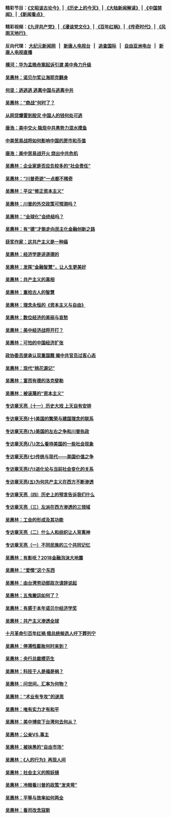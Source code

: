 #### 精彩节目：[《文昭谈古论今》](http://104.238.151.207/wenzhao) | [《历史上的今天》](http://104.238.151.207/today-in-history) | [《大陆新闻解读》](http://104.238.151.207/ntdtv-comedy) | [《中国禁闻》](http://104.238.151.207/ntdtv-news) | [《新闻看点》](http://104.238.151.207/news-insight) 

 #### 精彩视频：[《九评共产党》](http://104.238.151.207:10000/videos/jiuping) | [《漫谈党文化》](http://104.238.151.207:10000/videos/mtdwh) | [《百年红祸》](http://104.238.151.207:10000/videos/bnhh) | [《传奇时代》](http://104.238.151.207:10000/videos/legend) | [《风雨天地行》](http://104.238.151.207:10000/videos/fytdx) 

 #### 反向代理： [大纪元新闻网](http://104.238.151.207:10080/) &nbsp;&nbsp;|&nbsp;&nbsp; [新唐人电视台](http://104.238.151.207:8000/) &nbsp;&nbsp;|&nbsp;&nbsp; [追查国际](http://104.238.151.207:10010/) &nbsp;&nbsp;|&nbsp;&nbsp; [自由亚洲电台](http://104.238.151.207:9800/) &nbsp;&nbsp;|&nbsp;&nbsp; [新唐人电视直播](http://104.238.151.207/) 

#### [横河：华为孟晚舟案起诉引渡 美中角力升级](../pages/nsc423/n11027230.md?t=02200816) 

#### [吴惠林：诺贝尔奖让海耶克翻身](../pages/nsc423/n10890049.md?t=02200816) 

#### [何坚：逃逃逃 逃离中国与逃离中共](../pages/nsc423/n10592891.md?t=02200816) 

#### [吴惠林：“商战”何时了？](../pages/nsc423/n10573558.md?t=02200816) 

#### [从网贷爆雷到股灾 中国人的钱何处可逃](../pages/nsc423/n10572800.md?t=02200816) 

#### [唐浩：美中交火 隐现中共黑势力混水摸鱼](../pages/nsc423/n10544040.md?t=02200816) 

#### [中美贸易战将如何影响中国的房市和币值](../pages/nsc423/n10543697.md?t=02200816) 

#### [唐浩：美中贸易战开火 烧出中共危机](../pages/nsc423/n10540126.md?t=02200816) 

#### [吴惠林：企业家是否应负较多的“社会责任”](../pages/nsc423/n10535022.md?t=02200816) 

#### [吴惠林：“川普奇迹”一点都不稀奇](../pages/nsc423/n10512808.md?t=02200816) 

#### [吴惠林：平议“修正资本主义”](../pages/nsc423/n10495724.md?t=02200816) 

#### [吴惠林：川普的外交政策可预测吗？](../pages/nsc423/n10462387.md?t=02200816) 

#### [吴惠林：“全球化”会终结吗？](../pages/nsc423/n10452838.md?t=02200816) 

#### [吴惠林：有“德”才能走向民主化金融创新之路](../pages/nsc423/n10432292.md?t=02200816) 

#### [获奖作家：这共产主义是一种癌](../pages/nsc423/n10431541.md?t=02200816) 

#### [吴惠林：经济学是讲道德的](../pages/nsc423/n10398014.md?t=02200816) 

#### [吴惠林：发挥“金融智慧”，让人生更美好](../pages/nsc423/n10375019.md?t=02200816) 

#### [吴惠林：共产主义的真相](../pages/nsc423/n10351394.md?t=02200816) 

#### [吴惠林：重拾古人的智慧](../pages/nsc423/n10337691.md?t=02200816) 

#### [吴惠林：理念永恒的《资本主义与自由》](../pages/nsc423/n10316274.md?t=02200816) 

#### [吴惠林：数位经济的美丽与哀愁](../pages/nsc423/n10292946.md?t=02200816) 

#### [吴惠林：美中经济战将开打？](../pages/nsc423/n10258825.md?t=02200816) 

#### [吴惠林：可怕的中国经济扩张](../pages/nsc423/n10219147.md?t=02200816) 

#### [政协委员提承认双重国籍 揭中共官员过客心态](../pages/nsc423/n10208809.md?t=02200816) 

#### [吴惠林：现代“桃花源记”](../pages/nsc423/n10185234.md?t=02200816) 

#### [吴惠林：富而有德的洛克斐勒](../pages/nsc423/n10142264.md?t=02200816) 

#### [吴惠林：被诬蔑的“资本主义”](../pages/nsc423/n10124816.md?t=02200816) 

#### [专访章天亮（十一）历史大戏 上天自有安排](../pages/nsc423/n10094905.md?t=02200816) 

#### [专访章天亮(十)美国的繁荣与建国理念的联系](../pages/nsc423/n10094899.md?t=02200816) 

#### [专访章天亮(九)美国的左右之争和川普执政](../pages/nsc423/n10094889.md?t=02200816) 

#### [专访章天亮(八)怎么看待美国的一些社会现象](../pages/nsc423/n10094857.md?t=02200816) 

#### [专访章天亮(七)传统与现代——美国价值之争](../pages/nsc423/n10093140.md?t=02200816) 

#### [专访章天亮(六)进化论与当前社会变化的关系](../pages/nsc423/n10092036.md?t=02200816) 

#### [专访章天亮(五)为何共产主义在西方不断渗透](../pages/nsc423/n10083620.md?t=02200816) 

#### [专访章天亮（四）历史上的预言告诉我们什么](../pages/nsc423/n10083606.md?t=02200816) 

#### [专访章天亮（三）左派在西方渗透的三领域](../pages/nsc423/n10081115.md?t=02200816) 

#### [吴惠林：工会的形成及其功能](../pages/nsc423/n10080633.md?t=02200816) 

#### [专访章天亮（二）什么人和组织让人背离神](../pages/nsc423/n10076637.md?t=02200816) 

#### [专访章天亮（一）不同民族的三个共同记忆](../pages/nsc423/n10074188.md?t=02200816) 

#### [吴惠林：有影呒？2018金融泡沫大地震](../pages/nsc423/n10040534.md?t=02200816) 

#### [吴惠林：“爱情”这个东西](../pages/nsc423/n10019423.md?t=02200816) 

#### [吴惠林：由台湾劳动部政次请辞说起](../pages/nsc423/n9979679.md?t=02200816) 

#### [吴惠林：五鬼搬运如何了？](../pages/nsc423/n9925338.md?t=02200816) 

#### [吴惠林：有感于本年诺贝尔经济学奖](../pages/nsc423/n9871883.md?t=02200816) 

#### [吴惠林：共产主义渗透全球](../pages/nsc423/n9812748.md?t=02200816) 

#### [十月革命引百年红祸 俄总统候选人吁下葬列宁](../pages/nsc423/n9810182.md?t=02200816) 

#### [吴惠林：停滞性膨胀何时来到？](../pages/nsc423/n9764136.md?t=02200816) 

#### [吴惠林：央行总裁模范生](../pages/nsc423/n9728134.md?t=02200816) 

#### [吴惠林：科技于人是福是祸？](../pages/nsc423/n9672982.md?t=02200816) 

#### [吴惠林：问世间，汇率为何物？](../pages/nsc423/n9621788.md?t=02200816) 

#### [吴惠林：“术业有专攻”的迷思](../pages/nsc423/n9580363.md?t=02200816) 

#### [吴惠林：唯有实力才有和平](../pages/nsc423/n9529599.md?t=02200816) 

#### [吴惠林：美中博奕下台湾何去何从？](../pages/nsc423/n9483598.md?t=02200816) 

#### [吴惠林：公亲VS.事主](../pages/nsc423/n9425637.md?t=02200816) 

#### [吴惠林：被抹黑的“自由市场”](../pages/nsc423/n9351545.md?t=02200816) 

#### [吴惠林：《人的行为》再现人间](../pages/nsc423/n9296339.md?t=02200816) 

#### [吴惠林：社会主义的照妖镜](../pages/nsc423/n9243460.md?t=02200816) 

#### [吴惠林：冷眼看川普的政策“发夹弯”](../pages/nsc423/n9120684.md?t=02200816) 

#### [吴惠林：平等与效率如何两全](../pages/nsc423/n9075430.md?t=02200816) 

#### [吴惠林：看司改念寇斯](../pages/nsc423/n9024915.md?t=02200816) 

